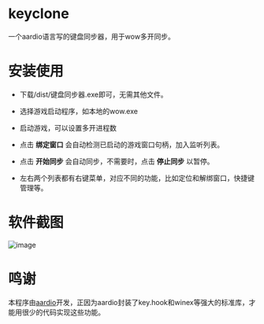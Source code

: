 # keyclone
一个aardio语言写的键盘同步器，用于wow多开同步。

# 安装使用

- 下载/dist/键盘同步器.exe即可，无需其他文件。

- 选择游戏启动程序，如本地的wow.exe

- 启动游戏，可以设置多开进程数

- 点击 **绑定窗口** 会自动检测已启动的游戏窗口句柄，加入监听列表。

- 点击 **开始同步** 会自动同步，不需要时，点击 **停止同步** 以暂停。

- 左右两个列表都有右键菜单，对应不同的功能，比如定位和解绑窗口，快捷键管理等。

# 软件截图

![image](https://github.com/theseazhang/keyclone/blob/main/images/screenshot.png)

# 鸣谢

本程序由[aardio](https://www.aardio.com/)开发，正因为aardio封装了key.hook和winex等强大的标准库，才能用很少的代码实现这些功能。
